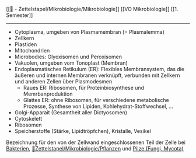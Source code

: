 [[📄 - Zettelstapel/Mikrobiologie/Mikrobiologie]] [[VO Mikrobiologie]] [[1. Semester]]

---

 - Cytoplasma, umgeben von Plasmamembran (= Plasmalemma)
 - Zellkern
 - Plastiden
 - Mitochondrien
 - Microbodies: Glyoxisomen und Peroxisomen
 - Vakuolen, umgeben vom Tonoplast (Membran)
 - Endoplasmatisches Retikulum (ER): Flexibles Membransystem, das die äußeren und internen Membranen verknüpft, verbunden mit Zellkern und anderen Zellen über Plasmodesmen
	 - Raues ER: Ribosomen, für Proteinbiosynthese und Memrbanproduktion
	 - Glattes ER: ohne Ribosomen, für verschiedene metabolische Prozesse, Synthese von Lipiden, Kohlehydrat-Stoffwechsel, …
 - Golgi-Apparait (Gesamtheit aller Dictyosomen)
 - Cytoskelett
 - Ribosomen
 - Speicherstoffe (Stärke, Lipidtröpfchen), Kristalle, Vesikel

Bezeichnung für den von der Zellwand eingeschlossenen Teil der Zelle bei [Bakterien](Bakterien.md), [📂Zettelstapel/Mikrobiologie/Pflanzen](%F0%9F%93%82Zettelstapel/Mikrobiologie/Pflanzen.md) und [Pilze (Fungi, Mycota)](Pilze-(Fungi,-Mycota).md)
